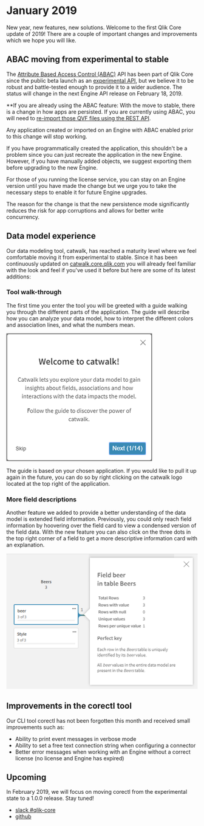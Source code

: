 # January 2019

New year, new features, new solutions. Welcome to the first Qlik Core update of 2019! There are a couple of important
changes and improvements which we hope you will like.

## ABAC moving from experimental to stable

The [Attribute Based Access Control (ABAC)](../../services/qix-engine/access-control/) API has been part of Qlik Core
since the public beta launch as an [experimental API](../../conventions/api-strategy/#stability-index), but we believe
it to be robust and battle-tested enough to provide it to a wider audience. The status will change in the next Engine
API release on February 18, 2019.

**If you are already using the ABAC feature: With the move to stable, there is a change in how apps are persisted.
If you are currently using ABAC, you will need to [re-import those QVF files using the REST API](../../services/qix-engine/access-control/#adding-an-existing-app).

Any application created or imported on an Engine with ABAC enabled prior to this change will stop working.

If you have programmatically created the application, this shouldn't be a problem since you can just recreate the
application in the new Engine. However, if you have manually added objects, we suggest exporting them before upgrading
to the new Engine.

For those of you running the license service, you can stay on an Engine version until you have made the change but we
urge you to take the necessary steps to enable it for future Engine upgrades.

The reason for the change is that the new persistence mode significantly reduces the risk for app corruptions and
allows for better write concurrency.

## Data model experience

Our data modeling tool, catwalk, has reached a maturity level where we feel comfortable moving it from experimental
to stable. Since it has been continuously updated on [catwalk.core.qlik.com](https://catwalk.core.qlik.com)
you will already feel familiar with the look and feel if you've used it before but here are some of its latest
additions:

### Tool walk-through

The first time you enter the tool you will be greeted with a guide walking you through the different parts of the
application. The guide will describe how you can analyze your data model, how to interpret the different colors and
association lines, and what the numbers mean.

![screenshot](../images/catwalk-walk-through.png)

The guide is based on your chosen application. If you would like to pull it up again in the future, you can do so by
right clicking on the catwalk logo located at the top right of the application.

### More field descriptions

Another feature we added to provide a better understanding of the data model is extended field information. Previously,
you could only reach field information by hoovering over the field card to view a condensed version of the field
data. With the new feature you can also click on the three dots in the top right corner of a field to get a more
descriptive information card with an explanation.

![screenshot](../images/catwalk-field-info.png)

## Improvements in the corectl tool

Our CLI tool corectl has not been forgotten this month and received small improvements such as:

* Ability to print event messages in verbose mode
* Ability to set a free text connection string when configuring a connector
* Better error messages when working with an Engine without a correct license (no license and Engine has expired)

## Upcoming

In February 2019, we will focus on moving corectl from the experimental state to a 1.0.0 release. Stay tuned!

* [slack #qlik-core](https://qlik-branch.slack.com/channels/qlik-core)
* [github](https://github.com/qlik-oss)

